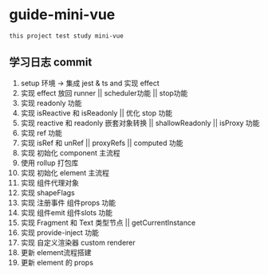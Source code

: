 # guide-mini-vue
    this project test study mini-vue

## 学习日志 commit
1. setup 环境 -> 集成 jest & ts and 实现 effect
2. 实现 effect 放回 runner || scheduler功能 || stop功能
3. 实现 readonly 功能
4. 实现 isReactive 和 isReadonly || 优化 stop 功能
5. 实现 reactive 和 readonly 嵌套对象转换 || shallowReadonly || isProxy 功能
6. 实现 ref 功能
7. 实现 isRef 和 unRef || proxyRefs || computed 功能
8. 实现 初始化 component 主流程
9. 使用 rollup 打包库
10. 实现 初始化 element 主流程
11. 实现 组件代理对象 
12. 实现 shapeFlags
13. 实现 注册事件 组件props 功能
14. 实现 组件emit 组件slots 功能
15. 实现 Fragment 和 Text 类型节点 || getCurrentInstance
16. 实现 provide-inject 功能
17. 实现 自定义渲染器 custom renderer
18. 更新 element流程搭建
19. 更新 element 的 props
